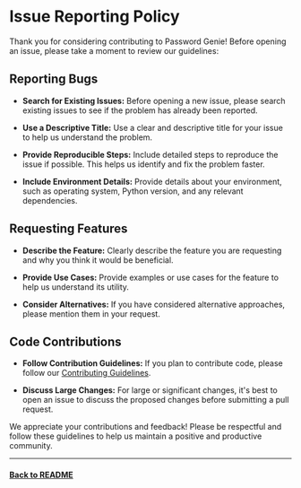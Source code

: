 # Issue Reporting Policy

Thank you for considering contributing to Password Genie! Before opening an issue, please take a moment to review our guidelines:

## Reporting Bugs

- **Search for Existing Issues:** Before opening a new issue, please search existing issues to see if the problem has already been reported.

- **Use a Descriptive Title:** Use a clear and descriptive title for your issue to help us understand the problem.

- **Provide Reproducible Steps:** Include detailed steps to reproduce the issue if possible. This helps us identify and fix the problem faster.

- **Include Environment Details:** Provide details about your environment, such as operating system, Python version, and any relevant dependencies.

## Requesting Features

- **Describe the Feature:** Clearly describe the feature you are requesting and why you think it would be beneficial.

- **Provide Use Cases:** Provide examples or use cases for the feature to help us understand its utility.

- **Consider Alternatives:** If you have considered alternative approaches, please mention them in your request.

## Code Contributions

- **Follow Contribution Guidelines:** If you plan to contribute code, please follow our [Contributing Guidelines](CONTRIBUTING.md).

- **Discuss Large Changes:** For large or significant changes, it's best to open an issue to discuss the proposed changes before submitting a pull request.

We appreciate your contributions and feedback! Please be respectful and follow these guidelines to help us maintain a positive and productive community.

---

#### [Back to README](README.md)
